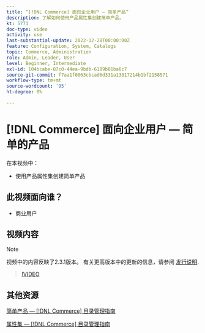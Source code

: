 ```yaml
---
title: ”[!DNL Commerce] 面向企业用户 — 简单产品”
description: 了解如何使用产品属性集创建简单产品。
kt: 5771
doc-type: video
activity: use
last-substantial-update: 2022-12-28T00:00:00Z
feature: Configuration, System, Catalogs
topic: Commerce, Administration
role: Admin, Leader, User
level: Beginner, Intermediate
exl-id: 104bcabe-87c0-44ea-9bdb-6189b01ba6c7
source-git-commit: f7aa1f0063cbcad6d331a13817214b1bf2158571
workflow-type: tm+mt
source-wordcount: '95'
ht-degree: 0%

---
```


# [!DNL Commerce] 面向企业用户 — 简单的产品

在本视频中：

- 使用产品属性集创建简单产品

## 此视频面向谁？

- 商业用户

## 视频内容

>[!NOTE]
>
>视频中的内容反映了2.3.1版本。 有关更高版本中的更新的信息，请参阅 [发行说明](https://experienceleague.adobe.com/docs/commerce-operations/release/notes/overview.html).

>[!VIDEO](https://video.tv.adobe.com/v/35956?quality=12&learn=on)

## 其他资源

[简单产品 —  [!DNL Commerce] 目录管理指南](https://experienceleague.adobe.com/docs/commerce-admin/catalog/products/types/product-create-simple.html)

[属性集 —  [!DNL Commerce] 目录管理指南](https://experienceleague.adobe.com/docs/commerce-admin/catalog/product-attributes/create/attribute-sets.html)

